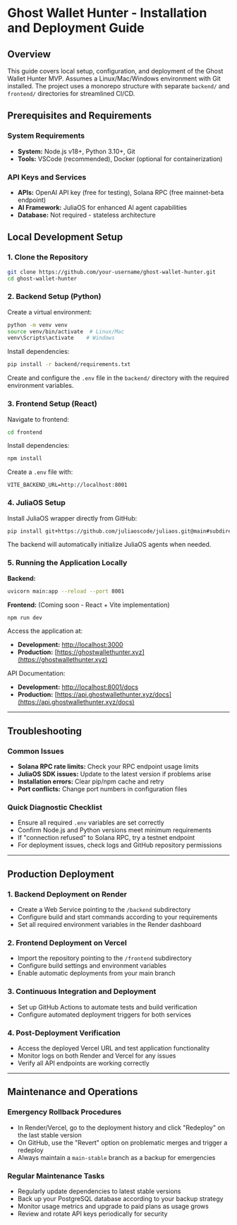# Ghost Wallet Hunter - Installation and Deployment Guide

## Overview

This guide covers local setup, configuration, and deployment of the Ghost Wallet Hunter MVP. Assumes a Linux/Mac/Windows environment with Git installed. The project uses a monorepo structure with separate `backend/` and `frontend/` directories for streamlined CI/CD.

## Prerequisites and Requirements

### System Requirements

* **System:** Node.js v18+, Python 3.10+, Git
* **Tools:** VSCode (recommended), Docker (optional for containerization)

### API Keys and Services

* **APIs:** OpenAI API key (free for testing), Solana RPC (free mainnet-beta endpoint)
* **AI Framework:** JuliaOS for enhanced AI agent capabilities
* **Database:** Not required - stateless architecture

## Local Development Setup

### 1. Clone the Repository

```bash
git clone https://github.com/your-username/ghost-wallet-hunter.git
cd ghost-wallet-hunter
```

### 2. Backend Setup (Python)

Create a virtual environment:

```bash
python -m venv venv
source venv/bin/activate  # Linux/Mac
venv\Scripts\activate    # Windows
```

Install dependencies:

```bash
pip install -r backend/requirements.txt
```

Create and configure the `.env` file in the `backend/` directory with the required environment variables.

### 3. Frontend Setup (React)

Navigate to frontend:

```bash
cd frontend
```

Install dependencies:

```bash
npm install
```

Create a `.env` file with:

```env
VITE_BACKEND_URL=http://localhost:8001
```

### 4. JuliaOS Setup

Install JuliaOS wrapper directly from GitHub:

```bash
pip install git+https://github.com/juliaoscode/juliaos.git@main#subdirectory=packages/pythonWrapper
```

The backend will automatically initialize JuliaOS agents when needed.

### 5. Running the Application Locally

**Backend:**

```bash
uvicorn main:app --reload --port 8001
```

**Frontend:** (Coming soon - React + Vite implementation)

```bash
npm run dev
```

Access the application at:

* **Development:** [http://localhost:3000](http://localhost:3000)
* **Production:** [https://ghostwallethunter.xyz](https://ghostwallethunter.xyz)

API Documentation:

* **Development:** [http://localhost:8001/docs](http://localhost:8001/docs)
* **Production:** [https://api.ghostwallethunter.xyz/docs](https://api.ghostwallethunter.xyz/docs)

---

## Troubleshooting

### Common Issues

* **Solana RPC rate limits:** Check your RPC endpoint usage limits
* **JuliaOS SDK issues:** Update to the latest version if problems arise
* **Installation errors:** Clear pip/npm cache and retry
* **Port conflicts:** Change port numbers in configuration files

### Quick Diagnostic Checklist

* Ensure all required `.env` variables are set correctly
* Confirm Node.js and Python versions meet minimum requirements
* If "connection refused" to Solana RPC, try a testnet endpoint
* For deployment issues, check logs and GitHub repository permissions

---

## Production Deployment

### 1. Backend Deployment on Render

* Create a Web Service pointing to the `/backend` subdirectory
* Configure build and start commands according to your requirements
* Set all required environment variables in the Render dashboard

### 2. Frontend Deployment on Vercel

* Import the repository pointing to the `/frontend` subdirectory
* Configure build settings and environment variables
* Enable automatic deployments from your main branch

### 3. Continuous Integration and Deployment

* Set up GitHub Actions to automate tests and build verification
* Configure automated deployment triggers for both services

### 4. Post-Deployment Verification

* Access the deployed Vercel URL and test application functionality
* Monitor logs on both Render and Vercel for any issues
* Verify all API endpoints are working correctly

---

## Maintenance and Operations

### Emergency Rollback Procedures

* In Render/Vercel, go to the deployment history and click "Redeploy" on the last stable version
* On GitHub, use the "Revert" option on problematic merges and trigger a redeploy
* Always maintain a `main-stable` branch as a backup for emergencies

### Regular Maintenance Tasks

* Regularly update dependencies to latest stable versions
* Back up your PostgreSQL database according to your backup strategy
* Monitor usage metrics and upgrade to paid plans as usage grows
* Review and rotate API keys periodically for security
